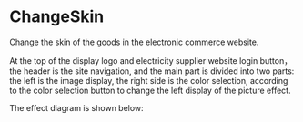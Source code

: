 # ChangeSkin

Change the skin of the goods in the electronic commerce website.

At the top of the display logo and electricity supplier website login button，the header is the site navigation, and the main part is divided into two parts: the left is the image display, the right side is the color selection, according to the color selection button to change the left display of the picture effect.

The effect diagram is shown below: 
